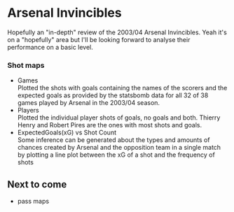 # Arsenal Invincibles
Hopefully an "in-depth" review of the 2003/04 Arsenal Invincibles. Yeah it's on a "hopefully" area but I'll be looking forward to analyse their performance on a basic level.

### Shot maps
- Games<br>
Plotted the shots with goals containing the names of the scorers and the expected goals as provided by the statsbomb data for all 32 of 38 games played by Arsenal in the 2003/04 season.
- Players<br>
Plotted the individual player shots of goals, no goals and both. Thierry Henry and Robert Pires are the ones with most shots and goals.
- ExpectedGoals(xG) vs Shot Count<br>
Some inference can be generated about the types and amounts of chances created by Arsenal and the opposition team in a single match by plotting a line plot between the xG of a shot and the frequency of shots 

## Next to come
- pass maps

